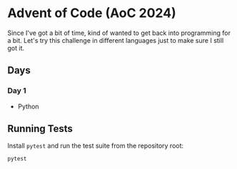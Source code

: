 # Advent of Code (AoC 2024)

Since I've got a bit of time, kind of wanted to get back into programming for a bit. Let's try this challenge in different languages just to make sure I still got it.

## Days

### Day 1
- Python

## Running Tests

Install `pytest` and run the test suite from the repository root:

```bash
pytest
```
